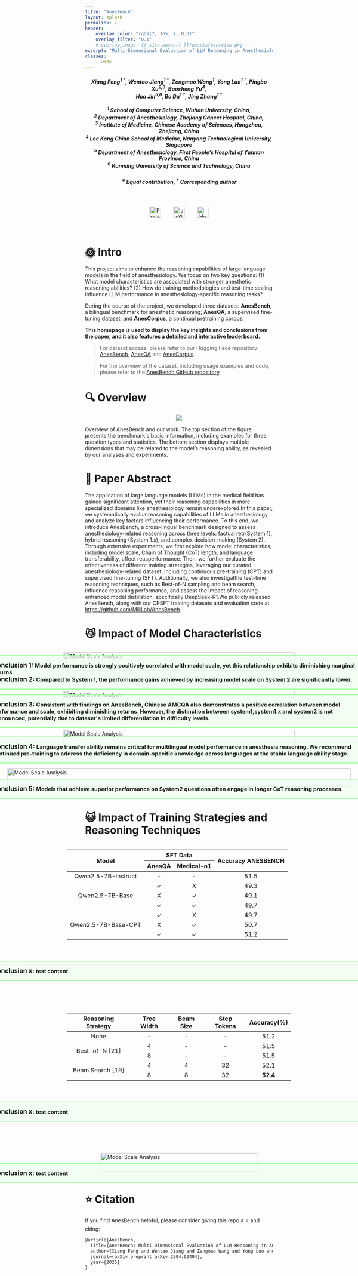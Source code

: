 ```yaml
---
title: "AnesBench"
layout: splash
permalink: /
header:
    overlay_color: "rgba(7, 165, 7, 0.3)"
    overlay_filter: "0.1"
    # overlay_image: {{ site.baseurl }}/assets/overview.png
excerpt: "Multi-Dimensional Evaluation of LLM Reasoning in Anesthesiology"
classes:
    - wide
---
```


<div align="center">
<h5>
<em>Xiang Feng<sup>1 *</sup>, Wentao Jiang<sup>1 *</sup>, Zengmao Wang<sup>1</sup>, Yong Luo<sup>1 †</sup>, Pingbo Xu<sup>2,3</sup>, Baosheng Yu<sup>4</sup>,<br/> Hua Jin<sup>5,6</sup>, Bo Du<sup>1 †</sup>, Jing Zhang<sup>1 †</sup> </em>
    <br><br>
       	<sup>1</sup> School of Computer Science, Wuhan University, China,<br/>
        <sup>2</sup> Department of Anesthesiology, Zhejiang Cancer Hospital, China,<br/> 
        <sup>3</sup> Institute of Medicine, Chinese Academy of Sciences, Hangzhou, Zhejiang, China<br/> 
        <sup>4</sup> Lee Kong Chian School of Medicine, Nanyang Technological University, Singapore<br/> 
        <sup>5</sup> Department of Anesthesiology, First People’s Hospital of Yunnan Province, China<br/> 
        <sup>6</sup> Kunming University of Science and Technology, China<br/> 
</h5>
<h5>
<sup>∗</sup> Equal contribution, <sup>†</sup> Corresponding author
</h5>
</div>

  <div style="display: flex; justify-content: center; align-items: center;">
    <div style="text-align: center; padding: 20px;">
      <div>
        <a href="https://github.com/MiliLab/AnesBench" target="_blank" style="display: inline-block; margin: 15px;">
          <img src="https://img.shields.io/badge/Project-AnesBench-4183C4.svg?logo=Github" alt="Project Page" style="height: 30px; transition: transform 0.25s ease;" onmouseover="this.style.transform='scale(1.15)'" onmouseout="this.style.transform='scale(1)'">
        </a>
        <a href="https://arxiv.org/abs/2504.02404" target="_blank" style="display: inline-block; margin: 15px;">
          <img src="https://img.shields.io/badge/Arxiv-2504.02404-b31b1b.svg?logo=arXiv" alt="arXiv Link" style="height: 30px; transition: transform 0.25s ease;" onmouseover="this.style.transform='scale(1.15)'" onmouseout="this.style.transform='scale(1)'">
        </a>
        <a href="https://huggingface.co/datasets/MiliLab/AnesBench" target="_blank" style="display: inline-block; margin: 15px;">
          <img src="https://img.shields.io/badge/🤗%20HuggingFace-AnesBench-FFD43B.svg" alt="HuggingFace Dataset" style="height: 30px; transition: transform 0.25s ease;" onmouseover="this.style.transform='scale(1.15)'" onmouseout="this.style.transform='scale(1)'">
        </a>
      </div>
    </div>
  </div>


# 🌞 Intro
This project aims to enhance the reasoning capabilities of large language models in the field of anesthesiology. We focus on two key questions: (1) What model characteristics are associated with stronger anesthetic reasoning abilities? (2) How do training methodologies and test-time scaling influence LLM performance in anesthesiology-specific reasoning tasks?

During the course of the project, we developed three datasets: **AnesBench**, a bilingual benchmark for anesthetic reasoning; **AnesQA**, a supervised fine-tuning dataset; and **AnesCorpus**, a continual pretraining corpus.

**This homepage is used to display the key insights and conclusions from the paper, and it also features a detailed and interactive leaderboard.**

> For dataset access, please refer to our Hugging Face repository: [AnesBench](https://huggingface.co/datasets/MiliLab/AnesBench), [AnesQA](https://huggingface.co/datasets/MiliLab/AnesQA) and [AnesCorpus](https://huggingface.co/datasets/MiliLab/AnesCorpus).

> For the overview of the dataset, including usage examples and code, please refer to the [AnesBench GitHub repository](https://github.com/MiliLab/AnesBench).

# 🔍 Overview
<figure>
<div align="center">
<img src="{{ site.baseurl }}/assets/overview.png">
</div>
<div align="center">
<!-- <figcaption align = "center"><b>Figure 1: Overview of the AnesBench. 
    </b></figcaption> -->
</div>
</figure>

 Overview of AnesBench and our work. The top section of the figure presents the benchmark's basic information, including examples for three question types and statistics. The bottom section displays multiple dimensions that may be related to the model’s reasoning ability, as revealed by our analyses and experiments.

# 📖 Paper Abstract

The application of large language models (LLMs) in the medical field has gained significant attention, yet their reasoning capabilities in more specialized domains like anesthesiology remain underexplored.In this paper, we systematically evaluatreasoning capabilities of LLMs in anesthesiology and analyze key factors influencing their performance. To this end, we introduce AnesBench, a cross-lingual benchmark designed to assess anesthesiology-related reasoning across three levels: factual retr(System 1), hybrid reasoning (System 1.x), and complex decision-making (System 2). Through extensive experiments, we first explore how model characteristics, including model scale, Chain of Thought (CoT) length, and language transferability, affect reasperformance. Then, we further evaluate the effectiveness of different training strategies, leveraging our curated anesthesiology-related dataset, including continuous pre-training (CPT) and supervised fine-tuning (SFT). Additionally, we also investigatthe test-time reasoning techniques, such as Best-of-N sampling and beam search, influence reasoning performance, and assess the impact of reasoning-enhanced model distillation, specifically DeepSeek-R1.We publicly released AnesBench, along with our CPSFT training datasets and evaluation code at https://github.com/MiliLab/AnesBench.

# 😼 Impact of Model Characteristics


<div style="display: flex; flex-wrap: wrap; justify-content: center; gap: 15px;">
  <div style="flex: 0 1 45%; min-width: 700px; margin-bottom: 40px;">
    <figure style="position: relative;">
      <img src="{{ site.baseurl }}/assets/updated1_models_cn.png" alt="Model Scale Analysis" style="width: 100%;">
      <figcaption style="position: absolute; top: 110%; left: 50%; transform: translate(-50%, -50%); text-align: left;">
        <div style="min-width: 1000px; border: 2px solid #98ff98; border-radius: 10px; padding: 15px; margin: 10px auto; max-width: 600px; background-color: rgba(240, 255, 240, 0.7);">
          <b style="font-size: 1.2em;">Conclusion 1:</b> <b style="font-size: 1.05em;">Model performance is strongly positively correlated with model scale, yet this relationship exhibits diminishing marginal returns.</b><br>
          <b style="font-size: 1.2em;">Conclusion 2:</b> <b style="font-size: 1.05em;">Compared to System 1, the performance gains achieved by increasing model scale on System 2 are significantly lower.</b>
        </div>
      </figcaption>
    </figure>
  </div>

  <div style="flex: 0 1 45%; min-width: 700px; margin-bottom: 40px;">
    <figure style="position: relative;">
      <img src="{{ site.baseurl }}/assets/updated1_models_en.png" alt="Model Scale Analysis" style="width: 100%;">
      <figcaption style="position: absolute; top: 110%; left: 50%; transform: translate(-50%, -50%); text-align: left;">
        <div style="min-width: 1000px; border: 2px solid #98ff98; border-radius: 10px; padding: 15px; margin: 10px auto; max-width: 600px; background-color: rgba(240, 255, 240, 0.7);">
          <b style="font-size: 1.2em;">Conclusion 3:</b> <b style="font-size: 1.05em;">Consistent with findings on AnesBench, Chinese AMCQA also demonstrates a positive correlation between model performance and scale, exhibiting diminishing returns. However, the distinction between system1,system1.x and system2 is not pronounced, potentially due to dataset's limited differentiation in difficulty levels.</b><br>
        </div>
      </figcaption>
    </figure>
  </div>

  <div style="flex: 0 1 45%; min-width: 700px; margin-bottom: 40px;">
    <figure style="position: relative;">
      <img src="{{ site.baseurl }}/assets/translation_lollipop.png" alt="Model Scale Analysis" style="width: 100%;">
      <figcaption style="position: absolute; top: 110%; left: 50%; transform: translate(-50%, -50%); text-align: left;">
        <div style="min-width: 1000px; border: 2px solid #98ff98; border-radius: 10px; padding: 15px; margin: 10px auto; max-width: 600px; background-color: rgba(240, 255, 240, 0.7);">
          <b style="font-size: 1.2em;">Conclusion 4:</b> <b style="font-size: 1.05em;">Language transfer ability remains critical for multilingual model performance in anesthesia reasoning. We recommend continued pre-training to address the deficiency in domain-specific knowledge across languages at the stable language ability stage.</b><br>
        </div>
      </figcaption>
    </figure>
  </div>

  <div style="flex: 0 1 45%; min-width: 1000px; margin-bottom: 40px;">
    <figure style="position: relative;">
      <img src="{{ site.baseurl }}/assets/models_length.png" alt="Model Scale Analysis" style="width: 100%;">
      <figcaption style="position: absolute; top: 110%; left: 50%; transform: translate(-50%, -50%); text-align: left;">
        <div style="min-width: 1000px; border: 2px solid #98ff98; border-radius: 10px; padding: 15px; margin: 10px auto; max-width: 600px; background-color: rgba(240, 255, 240, 0.7);">
          <b style="font-size: 1.2em;">Conclusion 5:</b> <b style="font-size: 1.05em;">Models that achieve superior performance on System2 questions often engage in longer CoT reasoning processes.</b><br>
        </div>
      </figcaption>
    </figure>
  </div>
</div>

# 😺 Impact of Training Strategies and Reasoning Techniques


<div style="width: 100%; display: flex; flex-wrap: wrap; justify-content: center; gap: 30px;">

  <div style="flex: 0 1 45%; margin-bottom: 30px; display: flex; justify-content: center; flex-direction: column;">
    <div style="display: flex; justify-content: center; width: 100%;">
    <table style="width: 100%; width: 600px; border-collapse: collapse;">
 <thead>
            <tr>
              <th style="text-align: center;" rowspan="2">Model</th>
              <th style="text-align: center;" colspan="2">SFT Data</th>
              <th style="text-align: center;" rowspan="2">Accuracy ANESBENCH</th>
            </tr>
            <tr>
              <th style="text-align: center;">AnesQA</th>
              <th style="text-align: center;">Medical-o1</th>
            </tr>
          </thead>
          <tbody>
            <tr>
              <td style="text-align: center;">Qwen2.5-7B-Instruct</td>
              <td style="text-align: center;">-</td>
              <td style="text-align: center;">-</td>
              <td style="text-align: center;">51.5</td>
            </tr>
            <tr>
              <td style="text-align: center;" rowspan="3">Qwen2.5-7B-Base</td>
              <td style="text-align: center;">✓</td>
              <td style="text-align: center;">X</td>
              <td style="text-align: center;">49.3</td>
            </tr>
            <tr>
              <td style="text-align: center;">X</td>
              <td style="text-align: center;">✓</td>
              <td style="text-align: center;">49.1</td>
            </tr>
            <tr>
              <td style="text-align: center;">✓</td>
              <td style="text-align: center;">✓</td>
              <td style="text-align: center;">49.7</td>
            </tr>
            <tr>
              <td style="text-align: center;" rowspan="3">Qwen2.5-7B-Base-CPT</td>
              <td style="text-align: center;">✓</td>
              <td style="text-align: center;">X</td>
              <td style="text-align: center;">49.7</td>
            </tr>
            <tr>
              <td style="text-align: center;">X</td>
              <td style="text-align: center;">✓</td>
              <td style="text-align: center;">50.7</td>
            </tr>
            <tr>
              <td style="text-align: center;">✓</td>
              <td style="text-align: center;">✓</td>
              <td style="text-align: center;">51.2</td>
            </tr>
          </tbody>
    </table>
    </div>
    <figcaption style="position: relative; margin-top: 30px; text-align: left;">
      <div style="min-width: 1000px; border: 2px solid #98ff98; border-radius: 10px; padding: 15px; margin: 10px auto; max-width: 600px; background-color: rgba(240, 255, 240, 0.7);">
        <b style="font-size: 1.2em;">Conclusion x:</b> <b style="font-size: 1.05em;">test content</b><br>
      </div>
    </figcaption>
  </div>

  <div style="flex: 0 1 45%; margin-bottom: 30px; display: flex; justify-content: center; flex-direction: column;">
    <div style="display: flex; justify-content: center; width: 100%;">
    <table style="width: 100%; width: 600px; border-collapse: collapse;">
      <thead>
            <tr>
              <th style="text-align: center;">Reasoning Strategy</th>
              <th style="text-align: center;">Tree Width</th>
              <th style="text-align: center;">Beam Size</th>
              <th style="text-align: center;">Step Tokens</th>
              <th style="text-align: center;">Accuracy(%)</th>
            </tr>
          </thead>
          <tbody>
            <tr>
              <td style="text-align: center;">None</td>
              <td style="text-align: center;">-</td>
              <td style="text-align: center;">-</td>
              <td style="text-align: center;">-</td>
              <td style="text-align: center;">51.2</td>
            </tr>
            <tr>
              <td style="text-align: center;" rowspan="2">Best-of-N [21]</td>
              <td style="text-align: center;">4</td>
              <td style="text-align: center;">-</td>
              <td style="text-align: center;">-</td>
              <td style="text-align: center;">51.5</td>
            </tr>
            <tr>
              <td style="text-align: center;">8</td>
              <td style="text-align: center;">-</td>
              <td style="text-align: center;">-</td>
              <td style="text-align: center;">51.5</td>
            </tr>
            <tr>
              <td style="text-align: center;" rowspan="2">Beam Search [19]</td>
              <td style="text-align: center;">4</td>
              <td style="text-align: center;">4</td>
              <td style="text-align: center;">32</td>
              <td style="text-align: center;">52.1</td>
            </tr>
            <tr>
              <td style="text-align: center;">8</td>
              <td style="text-align: center;">8</td>
              <td style="text-align: center;">32</td>
              <td style="text-align: center;"><strong>52.4</strong></td>
            </tr>
          </tbody>
    </table>
    </div>
    <figcaption style="position: relative; margin-top: 30px; text-align: left;">
      <div style="min-width: 1000px; border: 2px solid #98ff98; border-radius: 10px; padding: 15px; margin: 10px auto; max-width: 600px; background-color: rgba(240, 255, 240, 0.7);">
        <b style="font-size: 1.2em;">Conclusion x:</b> <b style="font-size: 1.05em;">test content</b><br>
      </div>
    </figcaption>
  </div>

  <div style="flex: 0 1 45%; min-width: 500px; margin-bottom: 30px;">
    <figure style="position: relative;">
      <img src="{{ site.baseurl }}/assets/impact_of_r1_distillation.png" alt="Model Scale Analysis" style="width: 100%;">
      <figcaption style="position: absolute; top: 110%; left: 50%; transform: translate(-50%, -50%); text-align: left;">
        <div style="min-width: 1000px; border: 2px solid #98ff98; border-radius: 10px; padding: 15px; margin: 10px auto; max-width: 600px; background-color: rgba(240, 255, 240, 0.7);">
        <b style="font-size: 1.2em;">Conclusion x:</b> <b style="font-size: 1.05em;">test content</b><br>
        </div>
      </figcaption>
    </figure>
  </div>
</div>


# ⭐ Citation

If you find AnesBench helpful, please consider giving this repo a ⭐ and citing:

```latex
@article{AnesBench,
  title={AnesBench: Multi-Dimensional Evaluation of LLM Reasoning in Anesthesiology},
  author={Xiang Feng and Wentao Jiang and Zengmao Wang and Yong Luo and Pingbo Xu and Baosheng Yu and Hua Jin and Bo Du and Jing Zhang},
  journal={arXiv preprint arXiv:2504.02404},
  year={2025}
}
```